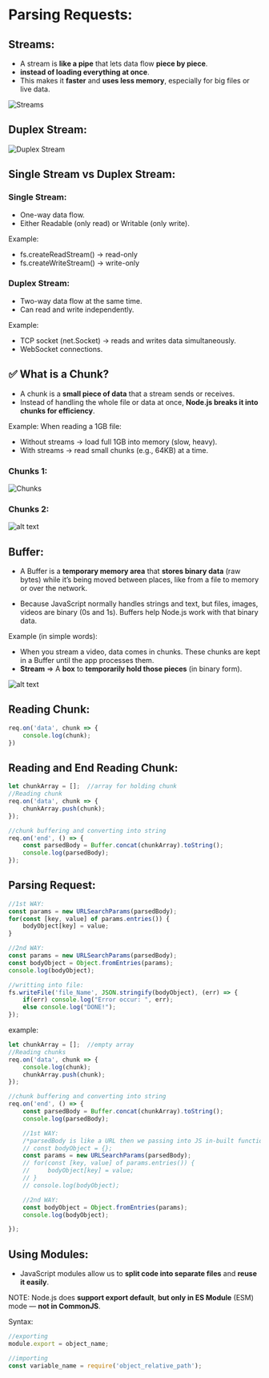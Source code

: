 # Parsing Requests:

## Streams:
* A stream is **like a pipe** that lets data flow **piece by piece**.
* **instead of loading everything at once**.
* This makes it **faster** and **uses less memory**, especially for big files or live data.

![Streams](image.png)

## Duplex Stream:
![Duplex Stream](image-1.png)


## Single Stream vs Duplex Stream:

### Single Stream:
* One-way data flow.
* Either Readable (only read) or Writable (only write).

Example:
* fs.createReadStream() → read-only
* fs.createWriteStream() → write-only

### Duplex Stream:
* Two-way data flow at the same time.
* Can read and write independently.

Example:
* TCP socket (net.Socket) → reads and writes data simultaneously.
* WebSocket connections.


## ✅ What is a Chunk?
* A chunk is a **small piece of data** that a stream sends or receives.
* Instead of handling the whole file or data at once, **Node.js breaks it into chunks for efficiency**.

Example:
When reading a 1GB file:
* Without streams → load full 1GB into memory (slow, heavy).
* With streams → read small chunks (e.g., 64KB) at a time.

### Chunks 1:
![Chunks](image-2.png)

### Chunks 2:
![alt text](image-3.png)


## Buffer:
* A Buffer is a **temporary memory area** that **stores binary data** (raw bytes) while it’s being moved between places, like from a file to memory or over the network.

* Because JavaScript normally handles strings and text, but files, images, videos are binary (0s and 1s). Buffers help Node.js work with that binary data.

Example (in simple words): 
* When you stream a video, data comes in chunks. These chunks are kept in a Buffer until the app processes them.
* **Stream** => A **box** to **temporarily hold those pieces** (in binary form).

![alt text](image-4.png)


## Reading Chunk:
```js
req.on('data', chunk => {
    console.log(chunk);
})
```


## Reading and End Reading Chunk:
```js
let chunkArray = [];  //array for holding chunk
//Reading chunk
req.on('data', chunk => {
    chunkArray.push(chunk);
});

//chunk buffering and converting into string
req.on('end', () => {
    const parsedBody = Buffer.concat(chunkArray).toString();
    console.log(parsedBody);
});
```


## Parsing Request:
```js
//1st WAY:
const params = new URLSearchParams(parsedBody);
for(const [key, value] of params.entries()) {
    bodyObject[key] = value;
}

//2nd WAY:
const params = new URLSearchParams(parsedBody);
const bodyObject = Object.fromEntries(params);
console.log(bodyObject);

//writting into file:
fs.writeFile('file_Name', JSON.stringify(bodyObject), (err) => {
    if(err) console.log("Error occur: ", err);
    else console.log("DONE!");
});
```

example:
```js
let chunkArray = [];  //empty array
//Reading chunks
req.on('data', chunk => {
    console.log(chunk);
    chunkArray.push(chunk);
});

//chunk buffering and converting into string
req.on('end', () => {
    const parsedBody = Buffer.concat(chunkArray).toString();
    console.log(parsedBody);

    //1st WAY:
    /*parsedBody is like a URL then we passing into JS in-built function called "URLSearchParams" and applying for-of loop and storing values into emmptyObject called "bodyObject"*/
    // const bodyObject = {};
    const params = new URLSearchParams(parsedBody);
    // for(const [key, value] of params.entries()) {
    //     bodyObject[key] = value;
    // }
    // console.log(bodyObject);

    //2nd WAY:
    const bodyObject = Object.fromEntries(params);
    console.log(bodyObject);

});
```


## Using Modules:
* JavaScript modules allow us to **split code into separate files** and **reuse it easily**.

NOTE: Node.js does **support export default**, **but only in ES Module** (ESM) mode — **not in CommonJS**.

Syntax:
```js
//exporting
module.export = object_name;

//importing
const variable_name = require('object_relative_path');
```